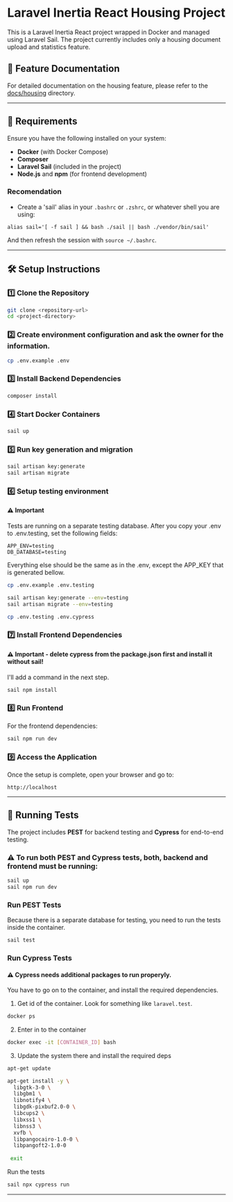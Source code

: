 # Laravel Inertia React Housing Project

This is a Laravel Inertia React project wrapped in Docker and managed using Laravel Sail. The project currently includes
only a housing document upload and statistics feature.

## 📖 Feature Documentation

For detailed documentation on the housing feature, please refer to the [docs/housing](docs/housing) directory.

---

## 🚀 Requirements

Ensure you have the following installed on your system:

- **Docker** (with Docker Compose)
- **Composer**
- **Laravel Sail** (included in the project)
- **Node.js** and **npm** (for frontend development)

### Recomendation

- Create a 'sail' alias in your `.bashrc` or `.zshrc`, or whatever shell you are using:

```shell
alias sail='[ -f sail ] && bash ./sail || bash ./vendor/bin/sail'
```

And then refresh the session with `source ~/.bashrc`.

---

## 🛠️ Setup Instructions

### 1️⃣ Clone the Repository

```sh
git clone <repository-url>
cd <project-directory>
```

### 2️⃣ Create environment configuration and ask the owner for the information.

```sh
cp .env.example .env
```

### 3️⃣ Install Backend Dependencies

```sh
composer install
```

### 4️⃣ Start Docker Containers

```sh
sail up
```

### 5️⃣ Run key generation and migration

```sh
sail artisan key:generate
sail artisan migrate
```

### 6️⃣ Setup testing environment

#### ⚠️ Important

Tests are running on a separate testing database. After you copy your .env to .env.testing, set the following fields:

```.dotenv
APP_ENV=testing
DB_DATABASE=testing
```

Everything else should be the same as in the .env, except the APP_KEY that is generated bellow.

```sh
cp .env.example .env.testing

sail artisan key:generate --env=testing
sail artisan migrate --env=testing

cp .env.testing .env.cypress
```

### 7️⃣ Install Frontend Dependencies

#### ⚠️ Important - delete cypress from the package.json first and install it without sail!

I'll add a command in the next step.

```sh
sail npm install
```

### 8️⃣ Run Frontend

For the frontend dependencies:

```sh
sail npm run dev
```

### 9️⃣ Access the Application

Once the setup is complete, open your browser and go to:

```
http://localhost
```

---

## 🧪 Running Tests

The project includes **PEST** for backend testing and **Cypress** for end-to-end testing.

### ⚠️ To run both PEST and Cypress tests, both, backend and frontend must be running:

```sh
sail up
sail npm run dev
```

### Run PEST Tests

Because there is a separate database for testing, you need to run the tests inside the container.

```sh
sail test
```

### Run Cypress Tests

#### ⚠️ Cypress needs additional packages to run properyly.

You have to go on to the container, and install the required dependencies.

1. Get id of the container. Look for something like `laravel.test`.

```sh
docker ps
```

2. Enter in to the container

```sh
docker exec -it [CONTAINER_ID] bash
```

3. Update the system there and install the required deps

```sh
apt-get update

apt-get install -y \
  libgtk-3-0 \
  libgbm1 \
  libnotify4 \
  libgdk-pixbuf2.0-0 \
  libcups2 \
  libxss1 \
  libnss3 \
  xvfb \
  libpangocairo-1.0-0 \
  libpangoft2-1.0-0
  
 exit
```

Run the tests

```sh
sail npx cypress run
```

---
